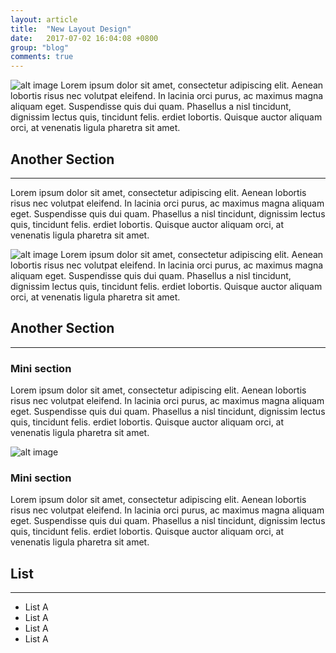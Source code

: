 ```yaml
---
layout: article
title:  "New Layout Design"
date:   2017-07-02 16:04:08 +0800
group: "blog"
comments: true
---
```

<!-- typical intro section -->
![alt image](http://placehold.it/200x100)
  Lorem ipsum dolor sit amet, consectetur adipiscing elit. Aenean lobortis risus nec volutpat eleifend. In lacinia orci purus,
  ac maximus magna aliquam eget. Suspendisse quis dui quam. Phasellus a nisl tincidunt, dignissim lectus quis, tincidunt
  felis. erdiet lobortis. Quisque auctor aliquam orci, at venenatis ligula pharetra sit amet.

## Another Section
<hr class='divider--fade' />
  Lorem ipsum dolor sit amet, consectetur adipiscing elit. Aenean lobortis risus nec volutpat eleifend. In lacinia orci purus,
  ac maximus magna aliquam eget. Suspendisse quis dui quam. Phasellus a nisl tincidunt, dignissim lectus quis, tincidunt
  felis. erdiet lobortis. Quisque auctor aliquam orci, at venenatis ligula pharetra sit amet.

![alt image](http://placehold.it/200x100)
  Lorem ipsum dolor sit amet, consectetur adipiscing elit. Aenean lobortis risus nec volutpat eleifend. In lacinia orci purus,
  ac maximus magna aliquam eget. Suspendisse quis dui quam. Phasellus a nisl tincidunt, dignissim lectus quis, tincidunt
  felis. erdiet lobortis. Quisque auctor aliquam orci, at venenatis ligula pharetra sit amet.

## Another Section
<hr class='divider--fade' />

### Mini section
  Lorem ipsum dolor sit amet, consectetur adipiscing elit. Aenean lobortis risus nec volutpat eleifend. In lacinia orci purus,
  ac maximus magna aliquam eget. Suspendisse quis dui quam. Phasellus a nisl tincidunt, dignissim lectus quis, tincidunt
  felis. erdiet lobortis. Quisque auctor aliquam orci, at venenatis ligula pharetra sit amet.

![alt image](http://placehold.it/200x100)
### Mini section
  Lorem ipsum dolor sit amet, consectetur adipiscing elit. Aenean lobortis risus nec volutpat eleifend. In lacinia orci purus,
  ac maximus magna aliquam eget. Suspendisse quis dui quam. Phasellus a nisl tincidunt, dignissim lectus quis, tincidunt
  felis. erdiet lobortis. Quisque auctor aliquam orci, at venenatis ligula pharetra sit amet.

## List
<hr class='divider--fade' />

* List A
* List A
* List A
* List A
